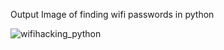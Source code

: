 Output Image of finding wifi passwords in python

![wifihacking_python](https://user-images.githubusercontent.com/91953148/209695480-ed8c060f-f465-4090-8364-51d342fc962a.png)

